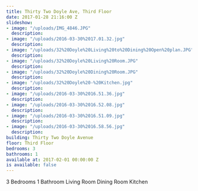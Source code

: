 ```yaml
---
title: Thirty Two Doyle Ave, Third Floor
date: 2017-01-28 21:16:00 Z
slideshow:
- image: "/uploads/IMG_4846.JPG"
  description:
- image: "/uploads/2016-03-30%2017.01.32.jpg"
  description:
- image: "/uploads/32%20Doyle%20Living%20to%20Dining%20Open%20plan.JPG"
  description:
- image: "/uploads/32%20Doyle%20Living%20Room.JPG"
  description:
- image: "/uploads/32%20Doyle%20Dining%20Room.JPG"
  description:
- image: "/uploads/32%20Doyle%20-%20Kitchen.jpg"
  description:
- image: "/uploads/2016-03-30%2016.51.36.jpg"
  description:
- image: "/uploads/2016-03-30%2016.52.08.jpg"
  description:
- image: "/uploads/2016-03-30%2016.51.09.jpg"
  description:
- image: "/uploads/2016-03-30%2016.58.56.jpg"
  description:
building: Thirty Two Doyle Avenue
floor: Third Floor
bedrooms: 3
bathrooms: 1
available at: 2017-02-01 00:00:00 Z
is available: false
---
```


3 Bedrooms
1 Bathroom
Living Room
Dining Room
Kitchen
